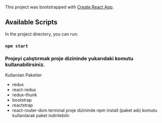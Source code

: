 This project was bootstrapped with [Create React App](https://github.com/facebook/create-react-app).

## Available Scripts

In the project directory, you can run:

### `npm start`

### Projeyi çalıştırmak proje dizininde yukarıdaki komutu kullanabilirsiniz.

Kullanılan Paketler
- redux
- react-redux
- redux-thunk
- bootstrap
- reactstrap
- react-router-dom
terminal proje dizininde npm install (paket adı) komutu kullanılarak paket indirilebilir.


